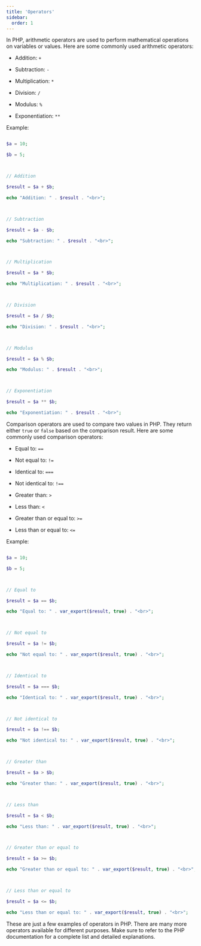 ```yaml
---
title: 'Operators'
sidebar:
  order: 1
---
```


 

In PHP, arithmetic operators are used to perform mathematical operations on variables or values. Here are some commonly used arithmetic operators:



- Addition: `+`

- Subtraction: `-`

- Multiplication: `*`

- Division: `/`

- Modulus: `%`

- Exponentiation: `**`



Example:



```php

$a = 10;

$b = 5;



// Addition

$result = $a + $b;

echo "Addition: " . $result . "<br>";



// Subtraction

$result = $a - $b;

echo "Subtraction: " . $result . "<br>";



// Multiplication

$result = $a * $b;

echo "Multiplication: " . $result . "<br>";



// Division

$result = $a / $b;

echo "Division: " . $result . "<br>";



// Modulus

$result = $a % $b;

echo "Modulus: " . $result . "<br>";



// Exponentiation

$result = $a ** $b;

echo "Exponentiation: " . $result . "<br>";

```





Comparison operators are used to compare two values in PHP. They return either `true` or `false` based on the comparison result. Here are some commonly used comparison operators:



- Equal to: `==`

- Not equal to: `!=`

- Identical to: `===`

- Not identical to: `!==`

- Greater than: `>`

- Less than: `<`

- Greater than or equal to: `>=`

- Less than or equal to: `<=`



Example:



```php

$a = 10;

$b = 5;



// Equal to

$result = $a == $b;

echo "Equal to: " . var_export($result, true) . "<br>";



// Not equal to

$result = $a != $b;

echo "Not equal to: " . var_export($result, true) . "<br>";



// Identical to

$result = $a === $b;

echo "Identical to: " . var_export($result, true) . "<br>";



// Not identical to

$result = $a !== $b;

echo "Not identical to: " . var_export($result, true) . "<br>";



// Greater than

$result = $a > $b;

echo "Greater than: " . var_export($result, true) . "<br>";



// Less than

$result = $a < $b;

echo "Less than: " . var_export($result, true) . "<br>";



// Greater than or equal to

$result = $a >= $b;

echo "Greater than or equal to: " . var_export($result, true) . "<br>";



// Less than or equal to

$result = $a <= $b;

echo "Less than or equal to: " . var_export($result, true) . "<br>";

```



These are just a few examples of operators in PHP. There are many more operators available for different purposes. Make sure to refer to the PHP documentation for a complete list and detailed explanations.